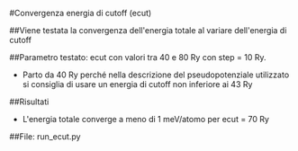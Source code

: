 #Convergenza energia di cutoff (ecut)

##Viene testata la convergenza dell'energia totale al variare dell'energia di cutoff

##Parametro testato: ecut con valori tra 40 e 80 Ry con step = 10 Ry.
- Parto da 40 Ry perché nella descrizione del pseudopotenziale utilizzato si consiglia di usare un energia di cutoff non inferiore ai 43 Ry

##Risultati
- L'energia totale converge a meno di 1 meV/atomo per ecut = 70 Ry

##File: run_ecut.py
